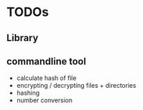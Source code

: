 # TODOs

## Library

## commandline tool

- calculate hash of file
- encrypting / decrypting files + directories
- hashing
- number conversion